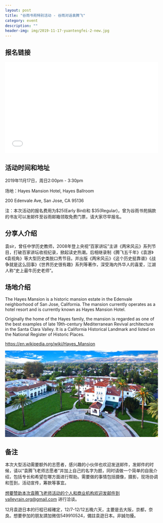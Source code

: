 ```yaml
---
layout: post
title: "谷雨书苑特别活动 - 谷雨对话袁腾飞"
category: event
description: ""
header-img: img/2019-11-17-yuantengfei-2-new.jpg
---
```


## 报名链接
<div style="width:100%; text-align:left;" ><iframe src="//eventbrite.com/tickets-external?eid=76863594079&ref=etckt" frameborder="0" height="300" width="100%" vspace="0" hspace="0" marginheight="5" marginwidth="5" scrolling="auto" allowtransparency="true"></iframe></div>

## 活动时间和地址
2019年11月17日，周日2:00pm - 3:30pm

场地：Hayes Mansion Hotel, Hayes Ballroom

200 Edenvale Ave, San Jose, CA 95136

注：本次活动的报名费用为$25(Early Bird)和 $35(Regular)，曾为谷雨书苑捐款的书友可以发邮件至谷雨邮箱领取免费门票，请大家尽早报名。

## 分享人介绍
袁sir，曾任中学历史教师，2008年登上央视“百家讲坛”主讲《两宋风云》系列节目，打破百家讲坛收视纪录，掀起读史热潮。后相继录制《腾飞五千年》《袁游》《袁视角》等大型历史类脱口秀节目。并出版《两宋风云》《这个历史挺靠谱》《战争就是这么回事》《世界历史很有趣》系列等著作，深受海内外华人的喜爱，江湖人称“史上最牛历史老师”。

## 场地介绍
The Hayes Mansion is a historic mansion estate in the Edenvale neighborhood of San Jose, California. The mansion currently operates as a hotel resort and is currently known as Hayes Mansion Hotel.

Originally the home of the Hayes family, the mansion is regarded as one of the best examples of late 19th-century Mediterranean Revival architecture in the Santa Clara Valley. It is a California Historical Landmark and listed on the National Register of Historic Places.

https://en.wikipedia.org/wiki/Hayes_Mansion

![img](/img/2019-11-17-yuantengfei-hotel.jpg)

## 备注
本次大型活动需要额外的志愿者，感兴趣的小伙伴也欢迎发送邮件，发邮件的时候，请以“袁腾飞老师志愿者”并加上自己的名字为题，同时请做一个简单的自我介绍，包括专长和希望在哪方面进行帮助。需要做的事情包括摄像，摄影，现场协调和签到，活动宣传，筹款等事宜。  

想要赞助本次袁腾飞老师活动的个人和商业机构欢迎发邮件到valleyrain.org@gmail.com 进行洽谈。

12月袁遊日本的行程已經確定，12/7-12/12五晚六天，主要是去大阪，京都，奈良。想要參加的朋友請加微信549910524，備註袁遊日本。非誠勿擾。
